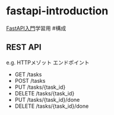 # fastapi-introduction
[FastAPI入門](https://zenn.dev/sh0nk/books/537bb028709ab9)学習用
#構成
## REST API
e.g. HTTPメゾット エンドポイント
- GET /tasks
- POST /tasks
- PUT /tasks/{task_id}
- DELETE /tasks/{task_id}
- PUT /tasks/{task_id}/done
- DELETE /tasks/{task_id}/done
